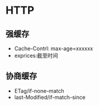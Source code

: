# HTTP

## 强缓存

- Cache-Contrl: max-age=xxxxxx
- exprices:截至时间

## 协商缓存

- ETag/if-none-match
- last-Modified/if-match-since

